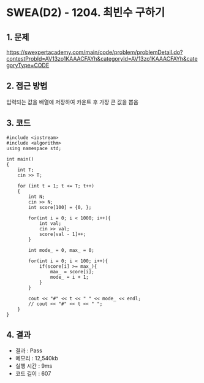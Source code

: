 # SWEA(D2) - 1204. 최빈수 구하기

## 1. 문제  
https://swexpertacademy.com/main/code/problem/problemDetail.do?contestProbId=AV13zo1KAAACFAYh&categoryId=AV13zo1KAAACFAYh&categoryType=CODE
## 2. 접근 방법  
입력되는 값을 배열에 저장하여 카운트 후 가장 큰 값을 뽑음
## 3. 코드  
```
#include <iostream>
#include <algorithm>
using namespace std;

int main()
{
	int T;
	cin >> T;

	for (int t = 1; t <= T; t++)
	{
        int N;
        cin >> N;
        int score[100] = {0, };
        
        for(int i = 0; i < 1000; i++){
            int val;
            cin >> val;
            score[val - 1]++;
        }

        int mode_ = 0, max_ = 0;

        for(int i = 0; i < 100; i++){
            if(score[i] >= max_){
                max_ = score[i];
                mode_ = i + 1;
            }
        }

		cout << "#" << t << " " << mode_ << endl;
        // cout << "#" << t << " ";
	}
}
```
## 4. 결과
- 결과 : Pass 
- 메모리 : 12,540kb
- 실행 시간 : 9ms
- 코드 길이 : 607